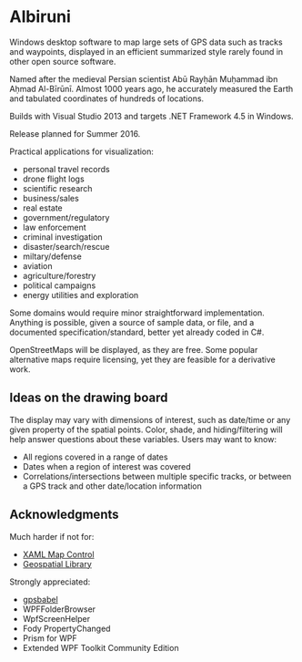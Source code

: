 # Albiruni

Windows desktop software to map large sets of GPS data such as tracks and waypoints, displayed in an efficient summarized style rarely found in other open source software.

Named after the medieval Persian scientist Abū Rayḥān Muḥammad ibn Aḥmad Al-Bīrūnī.  Almost 1000 years ago, he accurately measured the Earth and tabulated coordinates of hundreds of locations.

Builds with Visual Studio 2013 and targets .NET Framework 4.5 in Windows.

Release planned for Summer 2016.

Practical applications for visualization:
- personal travel records
- drone flight logs
- scientific research
- business/sales
- real estate
- government/regulatory
- law enforcement
- criminal investigation
- disaster/search/rescue
- miltary/defense
- aviation
- agriculture/forestry
- political campaigns
- energy utilities and exploration

Some domains would require minor straightforward implementation.  Anything is possible, given a source of sample data, or file, and a documented specification/standard, better yet already coded in C#.

OpenStreetMaps will be displayed, as they are free.   Some popular alternative maps require licensing, yet they are feasible for a derivative work. 

## Ideas on the drawing board

The display may vary with dimensions of interest, such as date/time or any given property of the spatial points.  Color, shade, and hiding/filtering will help answer questions about these variables.  Users may want to know:
- All regions covered in a range of dates
- Dates when a region of interest was covered
- Correlations/intersections between multiple specific tracks, or between a GPS track and other date/location information

## Acknowledgments

Much harder if not for:

- [XAML Map Control](http://xamlmapcontrol.codeplex.com)
- [Geospatial Library](https://github.com/sibartlett/Geo.git)

Strongly appreciated:

- [gpsbabel](https://github.com/gpsbabel/gpsbabel)
- WPFFolderBrowser
- WpfScreenHelper
- Fody PropertyChanged
- Prism for WPF
- Extended WPF Toolkit Community Edition
